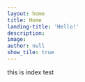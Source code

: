 ```yaml
---
layout: home
title: Home
landing-title: 'Hello!'
description: 
image:
author: null
show_tile: true
---
```


this is index test
